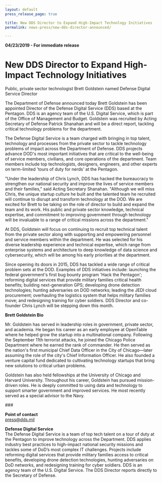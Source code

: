 ```yaml
---
layout: default
press_release_page: true

title: New DDS Director to Expand High-Impact Technology Initiatives
permalink: news-press/new-dds-director-announced/

---
```

<div id="press" class="dds-opportunities">
  <div class="usa-grid">
    <div class="usa-width-three-fourths">
      <p><strong>04/23/2019 - For immediate release </strong></p>
      <h1>New DDS Director to Expand High-Impact Technology Initiatives</h1>
      <p class="usa-font-lead">Public, private sector technologist Brett Goldstein named Defense Digital Service Director</p>
      <p>The Department of Defense announced today Brett Goldstein has been appointed Director of the Defense Digital Service (DDS) based at the Pentagon. DDS is an agency team of the U.S. Digital Service, which is part of the Office of Management and Budget. Goldstein was recruited by Acting Secretary of Defense Patrick Shanahan and will be a direct report, tackling critical technology problems for the department.</p>
      <p>The Defense Digital Service is a team charged with bringing in top talent, technology and processes from the private sector to tackle technology problems of impact across the Department of Defense. DDS projects advance DOD's most important initiatives that are critical to the well-being of service members, civilians, and core operations of the department. Team members include top technologists, designers, engineers, and other experts on term-limited 'tours of duty for nerds' at the Pentagon.</p>
      <p>"Under the leadership of Chris Lynch, DDS has hacked the bureaucracy to strengthen our national security and improve the lives of service members and their families," said Acting Secretary Shanahan. "Although we will miss Chris, the unique startup culture he built and the talented team he recruited will continue to disrupt and transform technology at the DOD. We are excited for Brett to be taking on the role of director to build and expand the team and its work. His public and private sector knowledge, technical expertise, and commitment to improving government through technology will be invaluable to a range of critical missions across the department."</p>
      <p>At DDS, Goldstein will focus on continuing to recruit top technical talent from the private sector along with supporting and empowering personnel and service members within the department. He was selected for his diverse leadership experience and technical expertise, which range from enterprise systems and architecture to deep knowledge of data science and cybersecurity, which will be among his early priorities at the department.</p>
      <p>Since opening its doors in 2015, DDS has tackled a wide range of critical problem sets at the DOD. Examples of DDS initiatives include: launching the federal government's first bug bounty program 'Hack the Pentagon'; reforming digital services that provide military families critical health benefits; building next-generation GPS; developing drone detection technologies; hunting adversaries on DOD networks; leading the JEDI cloud procurement; overhauling the logistics system that helps military families move; and redesigning training for cyber soldiers. DDS Director and co-founder Chris Lynch will be stepping down this month.</p>
      <p><strong>Brett Goldstein Bio</strong></p>
      <p>Mr. Goldstein has served in leadership roles in government, private sector, and academia. He began his career as an early employee at OpenTable where he helped grow the startup into a multinational company. Following the September 11th terrorist attacks, he joined the Chicago Police Department where he earned the rank of commander. He then served as the nation's first municipal Chief Data Officer in the City of Chicago—later assuming the role of the city's Chief Information Officer. He also founded a venture capital fund dedicated to cultivating technology startups that bring new solutions to critical urban problems.</p>
      <p>Goldstein has also held fellowships at the University of Chicago and Harvard University. Throughout his career, Goldstein has pursued mission-driven roles. He is deeply committed to using data and technology to support smarter government and improved services. He most recently served as a special advisor to the Navy.</p>
      <p>###</p>
      <p>
        <strong>Point of contact</strong><br />
        <a href="mailto:press@dds.mil">press@dds.mil</a>
      </p>
      <p>
        <strong>Defense Digital Service</strong><br />
        The Defense Digital Service is a team of top tech talent on a tour of duty at the Pentagon to improve technology across the Department. DDS applies industry best practices to high-impact national security missions and tackles some of DoD’s most complex IT challenges. Projects include reforming digital services that provide military families access to critical benefits, developing drone detection technologies, hunting adversaries on DoD networks, and redesigning training for cyber soldiers. DDS is an agency team of the U.S. Digital Service. The DDS Director reports directly to the Secretary of Defense.
      </p>
    </div>
  </div>
</div>
